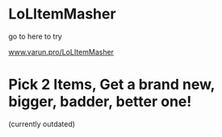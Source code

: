 # LoLItemMasher
go to here to try

www.varun.pro/LoLItemMasher

# Pick 2 Items, Get a brand new, bigger, badder, better one!


(currently outdated)
